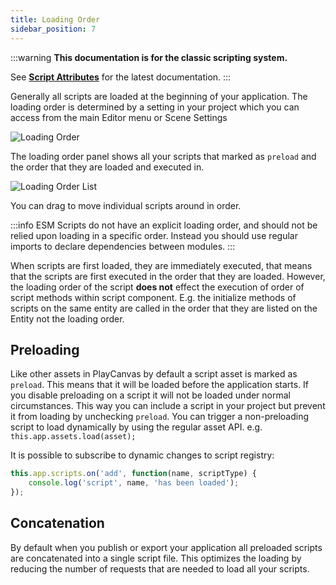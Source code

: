 ```yaml
---
title: Loading Order
sidebar_position: 7
---
```

:::warning
**This documentation is for the classic scripting system.**

See [**Script Attributes**](../script-attributes.md) for the latest documentation.
:::

Generally all scripts are loaded at the beginning of your application. The loading order is determined by a setting in your project which you can access from the main Editor menu or Scene Settings

![Loading Order](/img/user-manual/scripting/script-loading-order.jpg)

The loading order panel shows all your scripts that marked as `preload` and the order that they are loaded and executed in.

![Loading Order List](/img/user-manual/scripting/loading-order-list.jpg)

You can drag to move individual scripts around in order.

:::info
ESM Scripts do not have an explicit loading order, and should not be relied upon loading in a specific order. Instead you should use regular imports to declare dependencies between modules.
:::

When scripts are first loaded, they are immediately executed, that means that the scripts are first executed in the order that they are loaded. However, the loading order of the script **does not** effect the execution of order of script methods within script component. E.g. the initialize methods of scripts on the same entity are called in the order that they are listed on the Entity not the loading order.

## Preloading

Like other assets in PlayCanvas by default a script asset is marked as `preload`. This means that it will be loaded before the application starts. If you disable preloading on a script it will not be loaded under normal circumstances. This way you can include a script in your project but prevent it from loading by unchecking `preload`. You can trigger a non-preloading script to load dynamically by using the regular asset API. e.g. `this.app.assets.load(asset);`

It is possible to subscribe to dynamic changes to script registry:

```javascript
this.app.scripts.on('add', function(name, scriptType) {
    console.log('script', name, 'has been loaded');
});
```

## Concatenation

By default when you publish or export your application all preloaded scripts are concatenated into a single script file. This optimizes the loading by reducing the number of requests that are needed to load all your scripts.
